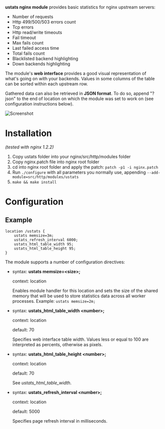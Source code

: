 **ustats nginx module** provides basic statistics for nginx upstream servers:
* Number of requests
* Http 499/500/503 errors count
* Tcp errors
* Http read/write timeouts
* Fail timeout
* Max fails count
* Last failed access time
* Total fails count
* Blacklisted backend highlighting
* Down backends highlighting

The module's **web interface** provides a good visual representation of what's going on with your backends. Values in some columns of the table can be sorted within each upstream row.

Gathered data can also be retrieved in **JSON format**. To do so, append "?json" to the end of location on which the module was set to work on (see configuration instructions below).

![Screenshot](https://github.com/0xc0dec/ustats/wiki/shot1.png)

# Installation
_(tested with nginx 1.2.2)_

1. Copy ustats folder into your nginx/src/http/modules folder
2. Copy nginx.patch file into nginx root folder
3. cd into nginx root folder and apply the patch:
`patch -p1 -i nginx.patch`
4. Run `./configure` with all parameters you normally use, appending 
`--add-module=src/http/modules/ustats`
5. `make && make install`

# Configuration
## Example
    location /ustats {
        ustats memsize=3m;
        ustats_refresh_interval 6000;
        ustats_html_table_width 95;
        ustats_html_table_height 95;
    }

The module supports a number of configuration directives:
* syntax: **ustats memsize=\<size\>;**

  context: location

  Enables module handler for this location and sets the size of the shared memory that will be used to store
  statistics data across all worker processes. Example: `ustats memsize=2m;`


* syntax: **ustats_html_table_width \<number\>;**
  
  context: location

  default: 70

  Specifies web interface table width. Values less or equal to 100 are interpreted as percents, otherwise as
  pixels.


* syntax: **ustats_html_table_height \<number\>;**

  context: location

  default: 70

  See _ustats_html_table_width_.


* syntax: **ustats_refresh_interval \<number\>;**

  context: location

  default: 5000

  Specifies page refresh interval in milliseconds.
